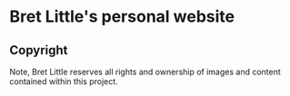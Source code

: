 # Bret Little's personal website

## Copyright
Note, Bret Little reserves all rights and ownership of images and content
contained within this project.
